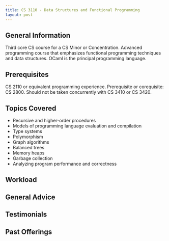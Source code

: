 ```yaml
---
title: CS 3110 - Data Structures and Functional Programming
layout: post
---
```


<link rel="stylesheet" href="../main.css">

## General Information

Third core CS course for a CS Minor or Concentration. Advanced programming course that emphasizes functional programming techniques and data structures. 
OCaml is the principal programming language.

## Prerequisites

CS 2110 or equivalent programming experience. Prerequisite or corequisite: CS 2800. Should not be taken concurrently with CS 3410 or CS 3420.

## Topics Covered

  - Recursive and higher-order procedures
  - Models of programming language evaluation and compilation
  - Type systems
  - Polymorphism
  - Graph algorithms
  - Balanced trees
  - Memory heaps
  - Garbage collection
  - Analyzing program performance and correctness
  
## Workload



## General Advice


  
## Testimonials


## Past Offerings



